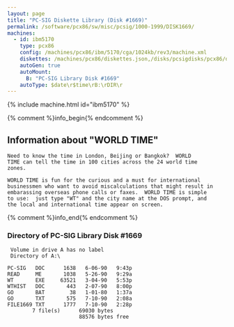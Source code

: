 ```yaml
---
layout: page
title: "PC-SIG Diskette Library (Disk #1669)"
permalink: /software/pcx86/sw/misc/pcsig/1000-1999/DISK1669/
machines:
  - id: ibm5170
    type: pcx86
    config: /machines/pcx86/ibm/5170/cga/1024kb/rev3/machine.xml
    diskettes: /machines/pcx86/diskettes.json,/disks/pcsigdisks/pcx86/diskettes.json
    autoGen: true
    autoMount:
      B: "PC-SIG Library Disk #1669"
    autoType: $date\r$time\rB:\rDIR\r
---
```


{% include machine.html id="ibm5170" %}

{% comment %}info_begin{% endcomment %}

## Information about "WORLD TIME"

    Need to know the time in London, Beijing or Bangkok?  WORLD
    TIME can tell the time in 100 cities across the 24 world time
    zones.
    
    WORLD TIME is fun for the curious and a must for international
    businessmen who want to avoid miscalculations that might result in
    embarassing overseas phone calls or faxes.  WORLD TIME is simple
    to use:  just type "WT" and the city name at the DOS prompt, and
    the local and international time appear on screen.
{% comment %}info_end{% endcomment %}


### Directory of PC-SIG Library Disk #1669

     Volume in drive A has no label
     Directory of A:\

    PC-SIG   DOC      1638   6-06-90   9:43p
    READ     ME       1038   5-26-90   9:29a
    WT       EXE     63521   3-04-90   5:53p
    WTHIST   DOC       443   2-07-90   8:00p
    GO       BAT        38   1-01-80   1:37a
    GO       TXT       575   7-10-90   2:08a
    FILE1669 TXT      1777   7-10-90   2:28p
            7 file(s)      69030 bytes
                           88576 bytes free
